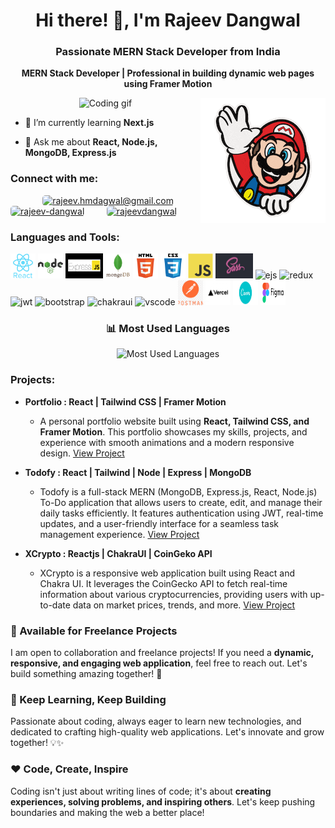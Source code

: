 <h1 align="center">Hi there! 👋, I'm Rajeev Dangwal</h1>
<h3 align="center">Passionate MERN Stack Developer from India</h3>

<p align="center"><strong>MERN Stack Developer | Professional in building dynamic web pages using Framer Motion</strong></p>

<img align="right" src="mario.gif" alt="Profile Image" width="200" height="200" />

<p align="center">
  <img src="https://github.com/yourusername/yourrepository/blob/main/gitprofile.gif" alt="Coding gif" width="400" />
</p>

- 🌱 I’m currently learning **Next.js**

- 💬 Ask me about **React, Node.js, MongoDB, Express.js**

<h3 align="left">Connect with me:</h3>

<p align="left">
  &nbsp; &nbsp; &nbsp;  &nbsp; &nbsp; &nbsp; &nbsp;<a href="mailto:rajeev.hmdagwal@gmail.com" target="blank"><img src="https://img.shields.io/badge/Email-red" height="30px" width="70px" alt="rajeev.hmdagwal@gmail.com" style="border-radius: 5px;" /></a>
   &nbsp; &nbsp; &nbsp; &nbsp;
   <a href="https://linkedin.com/in/rajeev-dangwal-014887179" target="blank"><img src="https://img.shields.io/badge/LinkedIn-0077B5?style=flat-square&logo=linkedin&logoColor=white" height="30px" width="100px" alt="rajeev-dangwal" style="border-radius: 5px;" /></a>
   &nbsp; &nbsp; &nbsp; &nbsp;
   <a href="https://www.instagram.com/rajeevdangwal/" target="blank"><img src="https://img.shields.io/badge/Instagram-E4405F?style=flat-square&logo=instagram&logoColor=white" height="30px" width="100px" alt="rajeevdangwal" style="border-radius: 5px;" /></a>
</p>

<h3 align="left">Languages and Tools:</h3>
<p align="left">
  <img src="https://raw.githubusercontent.com/devicons/devicon/master/icons/react/react-original-wordmark.svg" alt="react" width="40" height="40"/> 
  <img src="https://raw.githubusercontent.com/devicons/devicon/master/icons/nodejs/nodejs-original-wordmark.svg" alt="node.js" width="40" height="40"/>
  <img src="expressjs.webp" alt="express.js" width="60" height="40"/>
  <img src="https://raw.githubusercontent.com/devicons/devicon/master/icons/mongodb/mongodb-original-wordmark.svg" alt="mongodb" width="40" height="40"/>
  <img src="https://raw.githubusercontent.com/devicons/devicon/master/icons/html5/html5-original-wordmark.svg" alt="html5" width="40" height="40"/>
  <img src="https://raw.githubusercontent.com/devicons/devicon/master/icons/css3/css3-original-wordmark.svg" alt="css3" width="40" height="40"/>
  <img src="https://raw.githubusercontent.com/devicons/devicon/master/icons/javascript/javascript-original.svg" alt="javascript" width="40" height="40"/>
  <img src="sass.jpeg" alt="sass" width="60" height="40"/>
  <img src="https://ejs.co/favicon.svg" alt="ejs" width="40" height="40"/>
  <img src="https://redux.js.org/img/redux.svg" alt="redux" width="40" height="40"/>
  <img src="https://jwt.io/img/pic_logo.svg" alt="jwt" width="40" height="40"/>
  <img src="https://getbootstrap.com/docs/5.1/assets/brand/bootstrap-logo-shadow.png" alt="bootstrap" width="40" height="40"/>
  <img src="https://chakra-ui.com/favicon.png" alt="chakraui" width="40" height="40"/>
  <img src="https://code.visualstudio.com/favicon.ico" alt="vscode" width="40" height="40"/>
  <img src="postman.png" alt="postman" width="40" height="40"/>
  <img src="vercel.jpeg" alt="vercel" width="40" height="40"/>
  <img src="canva.png" alt="canva" width="40" height="40"/>
  <img src="figma.png" alt="figma" width="40" height="40"/>
</p>

<!-- Better Most Used Languages Chart -->
<h3 align="center">📊 Most Used Languages</h3>
<p align="center">
  <img src="https://github-readme-stats.vercel.app/api/top-langs/?username=Rajeev5842&layout=donut&theme=radical&hide_border=true&langs_count=8&size_weight=0.5&count_weight=0.5" alt="Most Used Languages" />
</p>

### Projects:

- **Portfolio : React | Tailwind CSS | Framer Motion**
  
  - A personal portfolio website built using **React, Tailwind CSS, and Framer Motion**. This portfolio showcases my skills, projects, and experience with smooth animations and a modern responsive design.
  <a href="https://rdportfolio-olive.vercel.app/" target="_blank">View Project</a>

- **Todofy : React | Tailwind | Node | Express | MongoDB**
  
  - Todofy is a full-stack MERN (MongoDB, Express.js, React, Node.js) To-Do application that allows users to create, edit, and manage their daily tasks efficiently. It features authentication using JWT, real-time updates, and a user-friendly interface for a seamless task management experience.
  <a href="https://github.com/Rajeev5842/todofy" target="_blank">View Project</a>

- **XCrypto : Reactjs | ChakraUI | CoinGeko API**
  
  - XCrypto is a responsive web application built using React and Chakra UI. It leverages the CoinGecko API to fetch real-time information about various cryptocurrencies, providing users with up-to-date data on market prices, trends, and more.
  <a href="https://react-crypto-app-lovat-three.vercel.app/" target="_blank">View Project</a>


### 📢 Available for Freelance Projects

I am open to collaboration and freelance projects! If you need a **dynamic, responsive, and engaging web application**, feel free to reach out. Let's build something amazing together! 🚀

### 🌟 Keep Learning, Keep Building

Passionate about coding, always eager to learn new technologies, and dedicated to crafting high-quality web applications. Let's innovate and grow together! 💡✨

### ❤️ Code, Create, Inspire

Coding isn't just about writing lines of code; it's about **creating experiences, solving problems, and inspiring others**. Let's keep pushing boundaries and making the web a better place!
